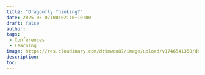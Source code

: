 ```yaml
---
title: "Dragonfly Thinking?"
date: 2025-05-07T00:02:10+10:00
draft: false
author:
tags:
 - Conferences
 - Learning
image: https://res.cloudinary.com/dt9mwco87/image/upload/v1746541358/dragonfly_oh8kwl.jpg
description:
toc:
--- 
```


<!-- --- hugo theme archetype:
title: "Dragonfly"
date: 2025-05-07T00:02:10+10:00
draft: true
author:
tags:
image:
description:
toc:
--- -->